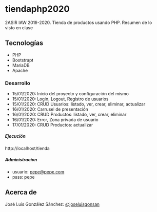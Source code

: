 # tiendaphp2020
2ASIR IAW 2019-2020. Tienda de productos usando PHP. Resumen de lo visto en clase

## Tecnologías
* PHP
* Bootstrapt
* MariaDB
* Apache

### Desarrollo
* 15/01/2020: Inicio del proyecto y configuración del mismo
* 15/01/2020: Login, Logout, Registro de usuarios
* 15/01/2020: CRUD Usuarios: listado, ver, crear, eliminar, actualizar
* 16/01/2020: Carrusel de presentación
* 16/01/2020: CRUD Productos: listado, ver, crear, eliminar
* 16/01/2020: Error, Zona privada de usuario
* 17/01/2020: CRUD Productos: actualizar


##### Ejecución
http://localhost/tienda


##### Administracion
+ usuario: pepe@pepe.com
+ pass: pepe


## Acerca de
José Luis González Sánchez: [@joseluisgonsan](https://twitter.com/joseluisgonsan)
